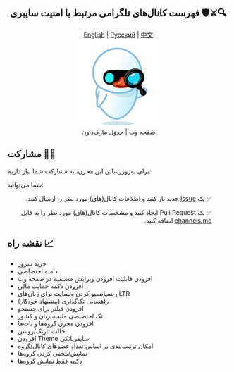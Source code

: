 <div align="center">
<h2>فهرست کانال‌های تلگرامی مرتبط با امنیت سایبری 🛡️⚔️🔍</h2>
</div>
<div align="center">
  <a href="./README-en.md">English</a> | 
  <a href="./README-ru.md">Русский</a> | 
  <a href="./README-zh.md">中文</a>
</div>

<div align="center">
  <img src="../src/assets/icon.png" width="200" height="200" alt="Icon">
</div>

<div align="center">
  <a href="https://mehrazino.github.io/tg-cybersec/">صفحه وب</a> |
  <a href="../src/data/channels.md">جدول مارک‌داون</a>
</div>

## مشارکت 🤝🔄

برای به‌روزرسانی این مخزن، به مشارکت شما نیاز داریم.

شما می‌توانید:

<ul dir="rtl">
  <p>✅ یک <a href="https://github.com/mehrazino/tg-cybersec/issues/new">Issue</a> جدید باز کنید و اطلاعات کانال(های) مورد نظر را ارسال کنید.</p>
  <p>✅ یک Pull Request ایجاد کنید و مشخصات کانال(های) مورد نظر را به فایل <a href="../src/data/channels.md">channels.md</a> اضافه کنید.</p>
</ul>

## نقشه راه 📈
- خرید سرور
- دامنه اختصاصی
- افزودن قابلیت افزودن ویرایش مستقیم در صفحه وب
- افزودن دکمه حمایت مالی
- ریسپانسیو کردن وبسایت برای زبان‌های LTR
- راهنمایی تگ‌گذاری (پیشنهاد خودکار)
- افزودن فیلتر برای جستجو
- تگ اختصاصی ملیت‌، زبان و کشور
- افزودن مخزن گروه‌ها و بات‌ها
- حالت تاریک‌/روشن
- افزودن Theme سایفرپانکی
- امکان ترتیب‌بندی بر اساس تعداد عضوهای کانال/گروه
- نمایش/مخفی کردن گروه‌ها
- دکمه فقط نمایش گروه‌ها
